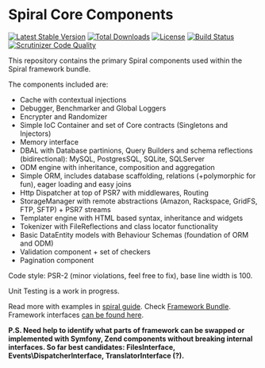 Spiral Core Components
================================

[![Latest Stable Version](https://poser.pugx.org/spiral/components/v/stable)](https://packagist.org/packages/spiral/components) [![Total Downloads](https://poser.pugx.org/spiral/components/downloads)](https://packagist.org/packages/spiral/components) [![License](https://poser.pugx.org/spiral/components/license)](https://packagist.org/packages/spiral/components)
[![Build Status](https://travis-ci.org/spiral/components.svg?branch=master)](https://travis-ci.org/spiral/components)
[![Scrutinizer Code Quality](https://scrutinizer-ci.com/g/spiral/components/badges/quality-score.png?b=master)](https://scrutinizer-ci.com/g/spiral/components/?branch=master)

This repository contains the primary Spiral components used within the Spiral framework bundle.

The components included are:
* Cache with contextual injections
* Debugger, Benchmarker and Global Loggers
* Encrypter and Randomizer
* Simple IoC Container and set of Core contracts (Singletons and Injectors)
* Memory interface
* DBAL with Database partinions, Query Builders and schema reflections (bidirectional): MySQL, PostgresSQL, SQLite, SQLServer
* ODM engine with inheritance, composition and aggregation
* Simple ORM, includes database scaffolding, relations (+polymorphic for fun), eager loading and easy joins
* Http Dispatcher at top of PSR7 with middlewares, Routing
* StorageManager with remote abstractions (Amazon, Rackspace, GridFS, FTP, SFTP) + PSR7 streams
* Templater engine with HTML based syntax, inheritance and widgets
* Tokenizer with FileReflections and class locator functionality
* Basic DataEntity models with Behaviour Schemas (foundation of ORM and ODM)
* Validation component + set of checkers
* Pagination component

Code style: PSR-2 (minor violations, feel free to fix), base line width is 100.

Unit Testing is a work in progress.

Read more with examples in [spiral guide](https://github.com/spiral/guide). Check [Framework Bundle](https://github.com/spiral/spiral). Framework interfaces [can be found here](https://github.com/spiral/guide/blob/master/framework/interfaces.md).

**P.S. Need help to identify what parts of framework can be swapped or implemented with Symfony, Zend components without breaking internal interfaces. So far best candidates: FilesInterface, Events\DispatcherInterface, TranslatorInterface (?).**

